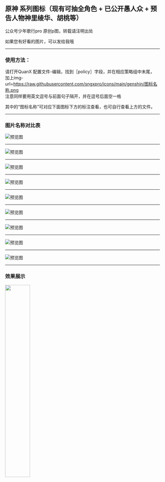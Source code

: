 ## 原神 系列图标（现有可抽全角色 + 已公开愚人众 + 预告人物神里绫华、胡桃等）

公众号少年歌行pro 原创p图，转载请注明出处

如果您有好看的图片，可以发给我哦

----------------

### 使用方法：

请打开QuanX 配置文件-编辑，找到［policy］字段，并在相应策略组中末尾，<br>加上img-url=https://raw.githubusercontent.com/sngxpro/icons/main/genshin/图标名称.png<br> 注意同样要用英文逗号与前面句子隔开，并在逗号后面空一格

其中的“图标名称”可对应下面图标下方的标注查看，也可自行查看上方的文件。

-------------

### 图片名称对比表

![预览图](https://raw.githubusercontent.com/sngxpro/icons/main/genshin/huoyuansu.png)


------------------


![预览图](https://raw.githubusercontent.com/sngxpro/icons/main/genshin/shuiyuansu.png)


---------------

![预览图](https://raw.githubusercontent.com/sngxpro/icons/main/genshin/yuanshenfeng.png)


---------------

![预览图](https://raw.githubusercontent.com/sngxpro/icons/main/genshin/yuanshenbing.png)


---------------

![预览图](https://raw.githubusercontent.com/sngxpro/icons/main/genshin/yuanshenlei.png)


---------------

![预览图](https://raw.githubusercontent.com/sngxpro/icons/main/genshin/yuanshenyan.png)


---------------

![预览图](https://raw.githubusercontent.com/sngxpro/icons/main/genshin/yuanshenyuren.png)


---------------

![预览图](https://raw.githubusercontent.com/sngxpro/icons/main/genshin/yuanshenxin.png)

---------------

![预览图](https://raw.githubusercontent.com/sngxpro/icons/main/genshin/yuanshenpaimeng.png)


---------------
### 效果展示

<img src="hicon.jpg" width="40%">


